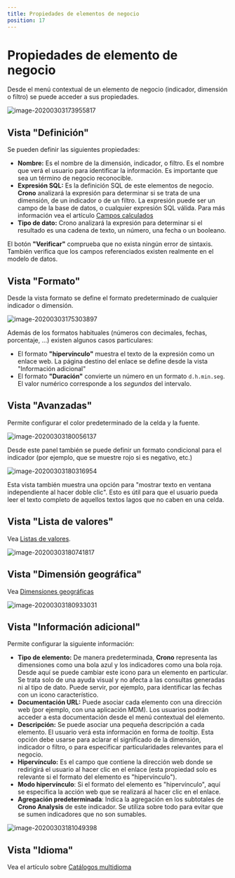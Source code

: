 ```yaml
---
title: Propiedades de elementos de negocio
position: 17
---
```



# Propiedades de elemento de negocio

Desde el menú contextual de un elemento de negocio (indicador, dimensión o filtro) se puede acceder a sus propiedades.

![image-20200303173955817](/images/propiedades-elemento1.png)

## Vista "Definición"

Se pueden definir las siguientes propiedades:

- **Nombre:** Es el nombre de la dimensión, indicador, o filtro. Es el nombre que verá el usuario para identificar la información. Es importante que sea un término de negocio reconocible.
- **Expresión SQL:** Es la definición SQL de este elementos de negocio. **Crono** analizará la expresión para determinar si se trata de una dimensión, de un indicador o de un filtro. La expresión puede ser un campo de la base de datos, o cualquier expresión SQL válida. Para más información vea el artículo [Campos calculados](#campos-calculados)
- **Tipo de dato:** Crono analizará la expresión para determinar si el resultado es una cadena de texto, un número, una fecha o un booleano.

El botón **"Verificar"** comprueba que no exista ningún error de sintaxis. También verifica que los campos referenciados existen realmente en el modelo de datos.

## Vista "Formato"

Desde la vista formato se define el formato predeterminado de cualquier indicador o dimensión. 

![image-20200303175303897](/images/propiedades-elemento2.png)

Además de los formatos habituales (números con decimales, fechas, porcentaje, ...) existen algunos casos particulares:

- El formato **"hipervínculo"** muestra el texto de la expresión como un enlace web. La página destino del enlace se define desde la vista "Información adicional"
- El formato **"Duración"** convierte un número en un formato `d.h.min.seg`. El valor numérico corresponde a los _segundos_ del intervalo.

## Vista "Avanzadas"

Permite configurar el color predeterminado de la celda y la fuente.



![image-20200303180056137](/images/propiedades-elemento3.png)

Desde este panel también se puede definir un formato condicional para el indicador (por ejemplo, que se muestre rojo si es negativo, etc.)

![image-20200303180316954](/images/propiedades-elemento4.png)



Esta vista también muestra una opción para "mostrar texto en ventana independiente al hacer doble clic". Esto es útil para que el usuario pueda leer el texto completo de aquellos textos lagos que no caben en una celda.

## Vista "Lista de valores"

Vea [Listas de valores](#listas-de-valores).

![image-20200303180741817](/images/propiedades-elemento5.png)

## Vista "Dimensión geográfica"

Vea [Dimensiones geográficas](#dimensiones-geograficas)

![image-20200303180933031](/images/propiedades-elemento6.png)

## Vista "Información adicional"

Permite configurar la siguiente información:

- **Tipo de elemento:** De manera predeterminada, **Crono** representa las dimensiones como una bola azul y los indicadores como una bola roja. Desde aquí se puede cambiar este icono para un elemento en particular. Se trata solo de una ayuda visual y no afecta a las consultas generadas ni al tipo de dato. Puede servir, por ejemplo, para identificar las fechas con un icono característico.
- **Documentación URL:** Puede asociar cada elemento con una dirección web (por ejemplo, con una aplicación MDM). Los usuarios podrán acceder a esta documentación desde el menú contextual del elemento.
- **Descripción:** Se puede asociar una pequeña descripción a cada elemento. El usuario verá esta información en forma de _tooltip_. Esta opción debe usarse para aclarar el significado de la dimensión, indicador o filtro, o para especificar particularidades relevantes para el negocio. 
- **Hipervínculo:** Es el campo que contiene la dirección web donde se redirigirá el usuario al hacer clic en el enlace (esta propiedad solo es relevante si el formato del elemento es "hipervínculo").
- **Modo hipervínculo**: Si el formato del elemento es "hipervínculo", aquí se especifica la acción web que se realizará al hacer clic en el enlace. 
- **Agregación predeterminada**: Indica la agregación en los subtotales de **Crono Analysis** de este indicador. Se utiliza sobre todo para evitar que se sumen indicadores que no son sumables.

![image-20200303181049398](/images/propiedades-elemento7.png)

## Vista "Idioma"

Vea el artículo sobre [Catálogos multidioma](#catalogos-multidioma)
